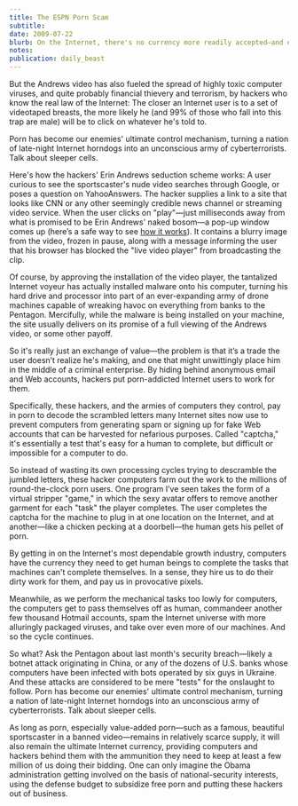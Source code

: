 ```yaml
---
title: The ESPN Porn Scam
subtitle: 
date: 2009-07-22
blurb: On the Internet, there's no currency more readily accepted—and exploitable—than a few pixels of porn. This week's leak of a video, apparently taped illegally, of ESPN star Erin Andrews changing in her hotel room has kept her fans busy downloading torrents, and the gossip sites busy generating chatter and speculation.
notes: 
publication: daily_beast
---
```


But the Andrews video has also fueled the spread of highly toxic computer viruses, and quite probably financial thievery and terrorism, by hackers who know the real law of the Internet: The closer an Internet user is to a set of videotaped breasts, the more likely he (and 99% of those who fall into this trap are male) will be to click on whatever he's told to.

Porn has become our enemies' ultimate control mechanism, turning a nation of late-night Internet horndogs into an unconscious army of cyberterrorists. Talk about sleeper cells.

Here's how the hackers' Erin Andrews seduction scheme works: A user curious to see the sportscaster's nude video searches through Google, or poses a question on YahooAnswers. The hacker supplies a link to a site that looks like CNN or any other seemingly credible news channel or streaming video service. When the user clicks on "play"—just milliseconds away from what is promised to be Erin Andrews' naked bosom—a pop-up window comes up (here’s a safe way to see [how it works](http://www.youtube.com/watch?v=H4qbLKy32rIIt)). It contains a blurry image from the video, frozen in pause, along with a message informing the user that his browser has blocked the "live video player" from broadcasting the clip.

Of course, by approving the installation of the video player, the tantalized Internet voyeur has actually installed malware onto his computer, turning his hard drive and processor into part of an ever-expanding army of drone machines capable of wreaking havoc on everything from banks to the Pentagon. Mercifully, while the malware is being installed on your machine, the site usually delivers on its promise of a full viewing of the Andrews video, or some other payoff.

So it's really just an exchange of value—the problem is that it’s a trade the user doesn’t realize he's making, and one that might unwittingly place him in the middle of a criminal enterprise. By hiding behind anonymous email and Web accounts, hackers put porn-addicted Internet users to work for them.

Specifically, these hackers, and the armies of computers they control, pay in porn to decode the scrambled letters many Internet sites now use to prevent computers from generating spam or signing up for fake Web accounts that can be harvested for nefarious purposes. Called "captcha," it's essentially a test that's easy for a human to complete, but difficult or impossible for a computer to do.

So instead of wasting its own processing cycles trying to descramble the jumbled letters, these hacker computers farm out the work to the millions of round-the-clock porn users. One program I’ve seen takes the form of a virtual stripper "game," in which the sexy avatar offers to remove another garment for each "task" the player completes. The user completes the captcha for the machine to plug in at one location on the Internet, and at another—like a chicken pecking at a doorbell—the human gets his pellet of porn.

By getting in on the Internet's most dependable growth industry, computers have the currency they need to get human beings to complete the tasks that machines can't complete themselves. In a sense, they hire us to do their dirty work for them, and pay us in provocative pixels.

Meanwhile, as we perform the mechanical tasks too lowly for computers, the computers get to pass themselves off as human, commandeer another few thousand Hotmail accounts, spam the Internet universe with more alluringly packaged viruses, and take over even more of our machines. And so the cycle continues.

So what? Ask the Pentagon about last month's security breach—likely a botnet attack originating in China, or any of the dozens of U.S. banks whose computers have been infected with bots operated by six guys in Ukraine. And these attacks are considered to be mere "tests" for the onslaught to follow. Porn has become our enemies' ultimate control mechanism, turning a nation of late-night Internet horndogs into an unconscious army of cyberterrorists. Talk about sleeper cells.

As long as porn, especially value-added porn—such as a famous, beautiful sportscaster in a banned video—remains in relatively scarce supply, it will also remain the ultimate Internet currency, providing computers and hackers behind them with the ammunition they need to keep at least a few million of us doing their bidding. One can only imagine the Obama administration getting involved on the basis of national-security interests, using the defense budget to subsidize free porn and putting these hackers out of business.
